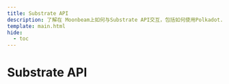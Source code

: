 ```yaml
---
title: Substrate API
description: 了解在 Moonbeam上如何与Substrate API交互，包括如何使用Polkadot.js API查询Moonbeam数据等。
template: main.html
hide:
  - toc
---
```


<h1 class='subsection-title'>Substrate API</h1>
<div class='subsection-wrapper'></div>